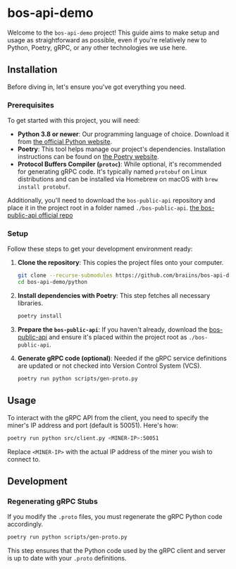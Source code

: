 # bos-api-demo

Welcome to the `bos-api-demo` project! This guide aims to make setup and usage as straightforward as possible, even if you're relatively new to Python, Poetry, gRPC, or any other technologies we use here.

## Installation

Before diving in, let's ensure you've got everything you need.

### Prerequisites

To get started with this project, you will need:

- **Python 3.8 or newer**: Our programming language of choice. Download it from [the official Python website](https://www.python.org/downloads/).
- **Poetry**: This tool helps manage our project's dependencies. Installation instructions can be found on [the Poetry website](https://python-poetry.org/docs/#installation).
- **Protocol Buffers Compiler (`protoc`)**: While optional, it's recommended for generating gRPC code. It's typically named `protobuf` on Linux distributions and can be installed via Homebrew on macOS with `brew install protobuf`.

Additionally, you'll need to download the `bos-public-api` repository and place it in the project root in a folder named `./bos-public-api`. [the bos-public-api official repo](https://github.com/braiins/bos-plus-api)

### Setup

Follow these steps to get your development environment ready:

1. **Clone the repository**: This copies the project files onto your computer.
    ```bash
    git clone --recurse-submodules https://github.com/braiins/bos-api-demo.git
    cd bos-api-demo/python
    ```

2. **Install dependencies with Poetry**: This step fetches all necessary libraries.
    ```bash
    poetry install
    ```

3. **Prepare the `bos-public-api`**: If you haven't already, download the [bos-public-api](https://github.com/braiins/bos-plus-api) and ensure it's placed within the project root as `./bos-public-api`.

4. **Generate gRPC code (optional)**: Needed if the gRPC service definitions are updated or not checked into Version Control System (VCS).
    ```bash
    poetry run python scripts/gen-proto.py
    ```

## Usage

To interact with the gRPC API from the client, you need to specify the miner's IP address and port (default is 50051). Here's how:

```bash
poetry run python src/client.py <MINER-IP>:50051
```

Replace `<MINER-IP>` with the actual IP address of the miner you wish to connect to.

## Development

### Regenerating gRPC Stubs

If you modify the `.proto` files, you must regenerate the gRPC Python code accordingly.

```bash
poetry run python scripts/gen-proto.py
```

This step ensures that the Python code used by the gRPC client and server is up to date with your `.proto` definitions.

